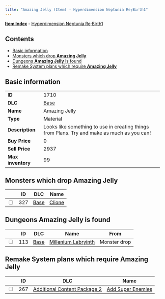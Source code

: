 ```yaml
---
title: "Amazing Jelly (Item) - Hyperdimension Neptunia Re;Birth1"
---
```


[**Item Index**](/neptunia/rb1/item/index.html) - [Hyperdimension Neptunia Re;Birth1](/neptunia/rb1)

## Contents

- [Basic information](#basic-information)
- [Monsters which drop **Amazing Jelly**](#monsters-which-drop-amazing-jelly)
- [Dungeons **Amazing Jelly** is found](#dungeons-amazing-jelly-is-found)
- [Remake System plans which require **Amazing Jelly**](#remake-system-plans-which-require-amazing-jelly)

## Basic information

|   |   |
| -- | -- |
| **ID** | 1710 |
| **DLC** | [Base](/neptunia/rb1/dlc/1-base.html) |
| **Name** | Amazing Jelly |
| **Type** | Material |
| **Description** | Looks like something to use in creating things from Plans. Try and make as much as you can! |
| **Buy Price** | 0 |
| **Sell Price** | 2937 |
| **Max inventory** | 99 |


## Monsters which drop **Amazing Jelly**

|    | ID | DLC | Name |
| -- | -- | --- | ---- |
| <input type="checkbox" id="rb1-monster-1-327" class="trackbox" /> | 327 | [Base](/neptunia/rb1/dlc/1-base.html) | [Clione](/neptunia/rb1/monster/1-327-clione.html) |


## Dungeons **Amazing Jelly** is found

|    | ID | DLC | Name | From |
| -- | -- | --- | ---- | ---- |
| <input type="checkbox" id="rb1-dungeon-1-113" class="trackbox" /> | 113 | [Base](/neptunia/rb1/dlc/1-base.html) | [Millenium Labryinth](/neptunia/rb1/dungeon/1-113-millenium-labryinth.html) | Monster drop |


## Remake System plans which require **Amazing Jelly**

|    | ID | DLC | Name |
| -- | -- | --- | ---- |
| <input type="checkbox" id="rb1-quest-11-267" class="trackbox" /> | 267 | [Additional Content Package 2](/neptunia/rb1/dlc/11-pack2.html) | [Add Super Enemies](/neptunia/rb1/quest/11-267-add-super-enemies.html) |
